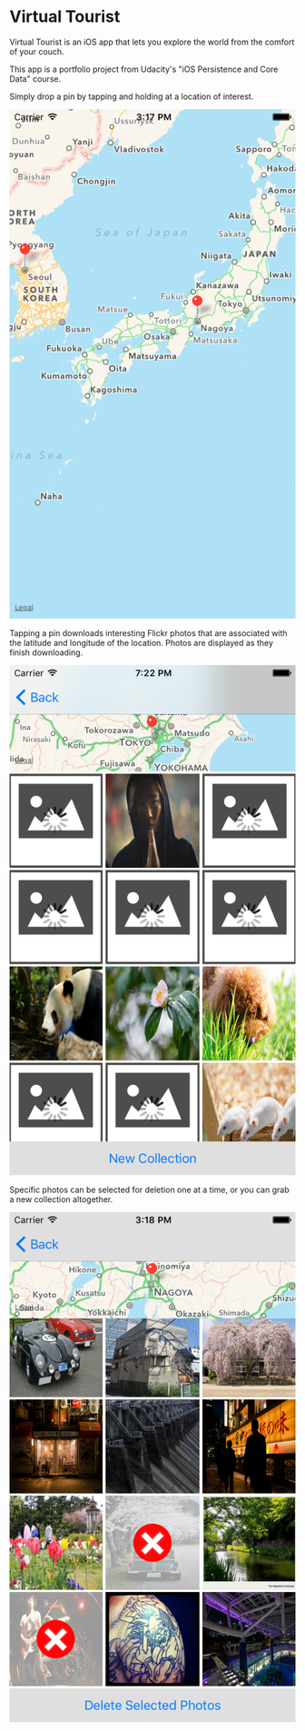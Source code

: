 # Virtual Tourist
Virtual Tourist is an iOS app that lets you explore the world from the comfort of your couch.

This app is a portfolio project from Udacity's "iOS Persistence and Core Data" course.

Simply drop a pin by tapping and holding at a location of interest.

![alt tag](Screenshots/map.png)

Tapping a pin downloads interesting Flickr photos that are associated with the latitude and longitude of the location. Photos are displayed as they finish downloading.

![alt tag](Screenshots/progress.png)

Specific photos can be selected for deletion one at a time, or you can grab a new collection altogether.

![alt tag](Screenshots/delete.png)
